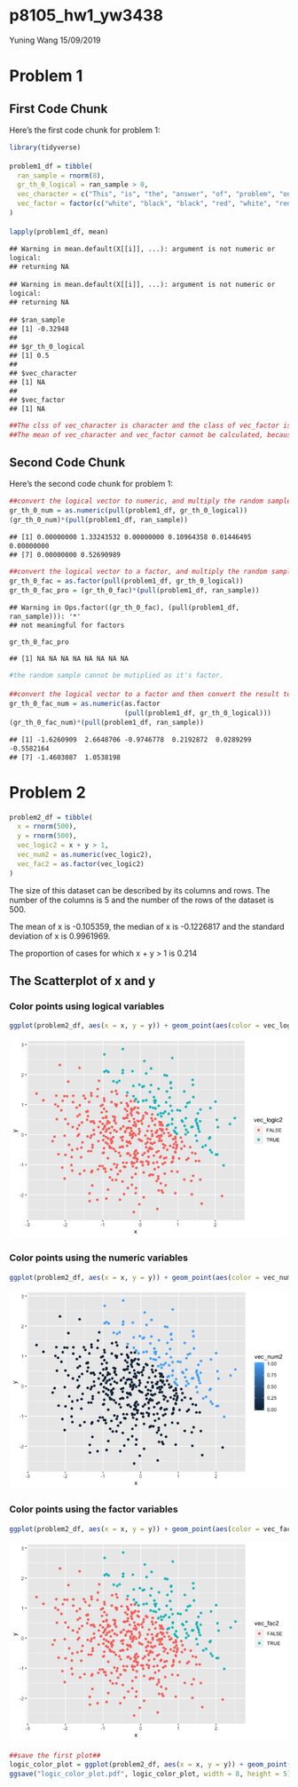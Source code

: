 p8105\_hw1\_yw3438
================
Yuning Wang
15/09/2019

# Problem 1

## First Code Chunk

Here’s the first code chunk for problem 1:

``` r
library(tidyverse)

problem1_df = tibble(
  ran_sample = rnorm(8),
  gr_th_0_logical = ran_sample > 0,
  vec_character = c("This", "is", "the", "answer", "of", "problem", "one", "here"),
  vec_factor = factor(c("white", "black", "black", "red", "white", "red", "black", "white"), levels = c("white", "black", "red") )
)

lapply(problem1_df, mean)
```

    ## Warning in mean.default(X[[i]], ...): argument is not numeric or logical:
    ## returning NA
    
    ## Warning in mean.default(X[[i]], ...): argument is not numeric or logical:
    ## returning NA

    ## $ran_sample
    ## [1] -0.32948
    ## 
    ## $gr_th_0_logical
    ## [1] 0.5
    ## 
    ## $vec_character
    ## [1] NA
    ## 
    ## $vec_factor
    ## [1] NA

``` r
##The clss of vec_character is character and the class of vec_factor is fact.##
##The mean of vec_character and vec_factor cannot be calculated, because they are neither numerical nor logical vectors##
```

## Second Code Chunk

Here’s the second code chunk for problem
1:

``` r
##convert the logical vector to numeric, and multiply the random sample by the result##
gr_th_0_num = as.numeric(pull(problem1_df, gr_th_0_logical))
(gr_th_0_num)*(pull(problem1_df, ran_sample))
```

    ## [1] 0.00000000 1.33243532 0.00000000 0.10964358 0.01446495 0.00000000
    ## [7] 0.00000000 0.52690989

``` r
##convert the logical vector to a factor, and multiply the random sample by the result##
gr_th_0_fac = as.factor(pull(problem1_df, gr_th_0_logical))
gr_th_0_fac_pro = (gr_th_0_fac)*(pull(problem1_df, ran_sample))
```

    ## Warning in Ops.factor((gr_th_0_fac), (pull(problem1_df, ran_sample))): '*'
    ## not meaningful for factors

``` r
gr_th_0_fac_pro
```

    ## [1] NA NA NA NA NA NA NA NA

``` r
#the random sample cannot be mutiplied as it's factor. 

##convert the logical vector to a factor and then convert the result to numeric, and multiply the random sample by the result##
gr_th_0_fac_num = as.numeric(as.factor
                             (pull(problem1_df, gr_th_0_logical)))
(gr_th_0_fac_num)*(pull(problem1_df, ran_sample))
```

    ## [1] -1.6260909  2.6648706 -0.9746778  0.2192872  0.0289299 -0.5582164
    ## [7] -1.4603087  1.0538198

# Problem 2

``` r
problem2_df = tibble(
  x = rnorm(500),
  y = rnorm(500),
  vec_logic2 = x + y > 1,
  vec_num2 = as.numeric(vec_logic2),
  vec_fac2 = as.factor(vec_logic2)
)
```

The size of this dataset can be described by its columns and rows. The
number of the columns is 5 and the number of the rows of the dataset is
500.

The mean of x is -0.105359, the median of x is -0.1226817 and the
standard deviation of x is 0.9961969.

The proportion of cases for which x + y \> 1 is
0.214

## The Scatterplot of x and y

### Color points using logical variables

``` r
ggplot(problem2_df, aes(x = x, y = y)) + geom_point(aes(color = vec_logic2))
```

![](p8105_hw1_yw3438_files/figure-gfm/unnamed-chunk-4-1.png)<!-- -->

### Color points using the numeric variables

``` r
ggplot(problem2_df, aes(x = x, y = y)) + geom_point(aes(color = vec_num2))
```

![](p8105_hw1_yw3438_files/figure-gfm/unnamed-chunk-5-1.png)<!-- -->

### Color points using the factor variables

``` r
ggplot(problem2_df, aes(x = x, y = y)) + geom_point(aes(color = vec_fac2))
```

![](p8105_hw1_yw3438_files/figure-gfm/unnamed-chunk-6-1.png)<!-- -->

``` r
##save the first plot##
logic_color_plot = ggplot(problem2_df, aes(x = x, y = y)) + geom_point(aes(color = vec_logic2))
ggsave("logic_color_plot.pdf", logic_color_plot, width = 8, height = 5)
```
